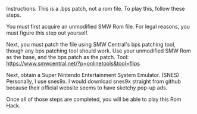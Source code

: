 Instructions:
This is a .bps patch, not a rom file.
To play this, follow these steps.

You must first acquire an unmodified SMW Rom file.
For legal reasons, you must figure this step
out yourself.

Next, you must patch the file using SMW Central's bps patching tool,
though any bps patching tool should work. Use your unmodified SMW Rom
as the base, and the bps patch as the patch. Tool: https://www.smwcentral.net/?p=onlinetools&tool=flips

Next, obtain a Super Nintendo Entertainment System Emulator. (SNES)
Personally, I use snes9x. I would download snes9x straight from github because
their official website seems to have sketchy pop-up ads.

Once all of those steps are completed, you will be able to play
this Rom Hack.
